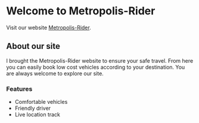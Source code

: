 # Welcome to Metropolis-Rider 

Visit our website [Metropolis-Rider](https://metropolis-rider.web.app/).

## About our site

I brought the Metropolis-Rider website to ensure your safe travel. From here you can easily book low cost vehicles according to your destination. You are always welcome to explore our site.

### Features
* Comfortable vehicles
* Friendly driver
* Live location track